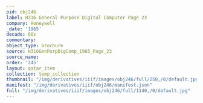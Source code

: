 ```yaml
---
pid: obj246
label: H316 General Purpose Digital Computer Page 23
company: Honeywell
_date: '1965'
decade: 60s
commentary:
object_type: brochure
source: H316GenPurpDigComp_1965_Page_23
source_name:
order: '245'
layout: qatar_item
collection: temp_collection
thumbnail: "/img/derivatives/iiif/images/obj246/full/250,/0/default.jpg"
manifest: "/img/derivatives/iiif/obj246/manifest.json"
full: "/img/derivatives/iiif/images/obj246/full/1140,/0/default.jpg"
---
```

